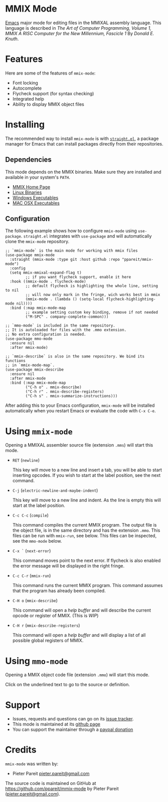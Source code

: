 MMIX Mode
===========

[Emacs](https://www.gnu.org/software/emacs/) major mode for editing
files in the MMIXAL assembly language. This language is described in
*The Art of Computer Programming, Volume 1, MMIX A RISC Computer for
the New Millennium, Fascicle 1* By *Donald E. Knuth*.

Features
==========

Here are some of the features of `mmix-mode`:

* Font locking
* Autocomplete
* Flycheck support (for syntax checking)
* Integrated help
* Ability to display MMIX object files

Installing
============

The recommended way to install `mmix-mode` is with [`straight.el`](https://github.com/radian-software/straight.el),
a package manager for Emacs that can install packages directly from
their repositories.

Dependencies
---------------

This mode depends on the MMIX binaries. Make sure they are installed and
available in your system's `PATH`.

* [MMIX Home Page](http://mmix.cs.hm.edu/)
* [Linux Binaries](http://mmix.cs.hm.edu/bin/index.html)
* [Windows Executables](http://mmix.cs.hm.edu/exe/index.html)
* [MAC OSX Executables](http://mmix.cs.hm.edu/osx/index.html)

Configuration
---------------------------------------------

The following example shows how to configure `mmix-mode` using `use-package`.
`straight.el` integrates with `use-package` and will automatically
clone the `mmix-mode` repository.

```emacs-lisp
;; `mmix-mode` is the main mode for working with mmix files
(use-package mmix-mode
  :straight (mmix-mode :type git :host github :repo "ppareit/mmix-mode")
  :config
  (setq mmix-mmixal-expand-flag t)
         ;; if you want flycheck support, enable it here
  :hook ((mmix-mode . flycheck-mode)
         ;; default flycheck is highlighting the whole line, setting to nil
         ;; will now only mark in the fringe, wich works best in mmix
         (mmix-mode . (lambda () (setq-local flycheck-highlighting-mode nil))))
  :bind (:map mmix-mode-map
         ;; example setting custom key binding, remove if not needed
         ("M-SPC" . company-complete-common)))

;; `mmo-mode` is included in the same repository.
;; It is autoloaded for files with the .mmo extension.
;; No extra configuration is needed.
(use-package mmo-mode
  :ensure nil
  :after mmix-mode)

;; `mmix-describe` is also in the same repository. We bind its functions
;; in `mmix-mode-map`.
(use-package mmix-describe
  :ensure nil
  :after mmix-mode
  :bind (:map mmix-mode-map
         ("C-h o" . mmix-describe)
         ("C-h r" . mmix-describe-registers)
         ("C-h s" . mmix-summarize-instructions)))
```
After adding this to your Emacs configuration, `mmix-mode` will be installed
automatically when you restart Emacs or evaluate the code with `C-x C-e`.

Using `mmix-mode`
==============================

Opening a MMIXAL assembler source file (extension `.mms`) will start
this mode.

* `RET` (`newline`)
  
  This key will move to a new line and insert a tab, you will be able
  to start inserting opcodes. If you wish to start at the label
  position, see the next command.

* `C-j` (`electric-newline-and-maybe-indent`)

  This key will move to a new line and indent. As the line is empty
  this will start at the label position.

* `C-c C-c` (`compile`)
  
  This command compiles the current MMIX program.  The output file is
  the object file, is in the same directory and has the extension
  `.mmo`. This files can be run with `mmix-run`, see below. This files
  can be inspected, see the `mmo-mode` below.

* `` C-x ` `` (`next-error`)
  
  This command moves point to the next error. If flycheck is also
  enabled the error message will be displayed in the right fringe.

* `C-c C-r` (`mmix-run`)
  
  This command runs the current MMIX program. This command assumes
  that the program has already been compiled.

* `C-H o` (`mmix-describe`)

  This command will open a *help buffer* and will describe the current
  opcode or register of MMIX. (This is _WIP_)
  
* `C-H r` (`mmix-describe-registers`)

  This command will open a *help buffer* and will display a list
  of all possible global registers of MMIX.

Using `mmo-mode`
===================

Opening a MMIX object code file (extension `.mmo`) will start this
mode.

Click on the underlined text to go to the source or definition.

<!-- Customizing -->
<!-- ============= -->

<!-- TBD -->

Support
========

* Issues, requests and questions can go on its [issue tracker](https://github.com/ppareit/mmix-mode/issues).
* This mode is maintained at its [github page](https://github.com/ppareit/mmix-mode)
* You can support the maintainer through a [paypal donation](https://www.paypal.com/cgi-bin/webscr?cmd=_s-xclick&hosted_button_id=ZBVLYKWYMXQ3G)

Credits
========

`mmix-mode` was written by:

* Pieter Pareit <pieter.pareit@gmail.com>

The source code is maintained on GitHub at
<https://github.com/ppareit/mmix-mode> by Pieter Pareit
(<pieter.pareit@gmail.com>).
